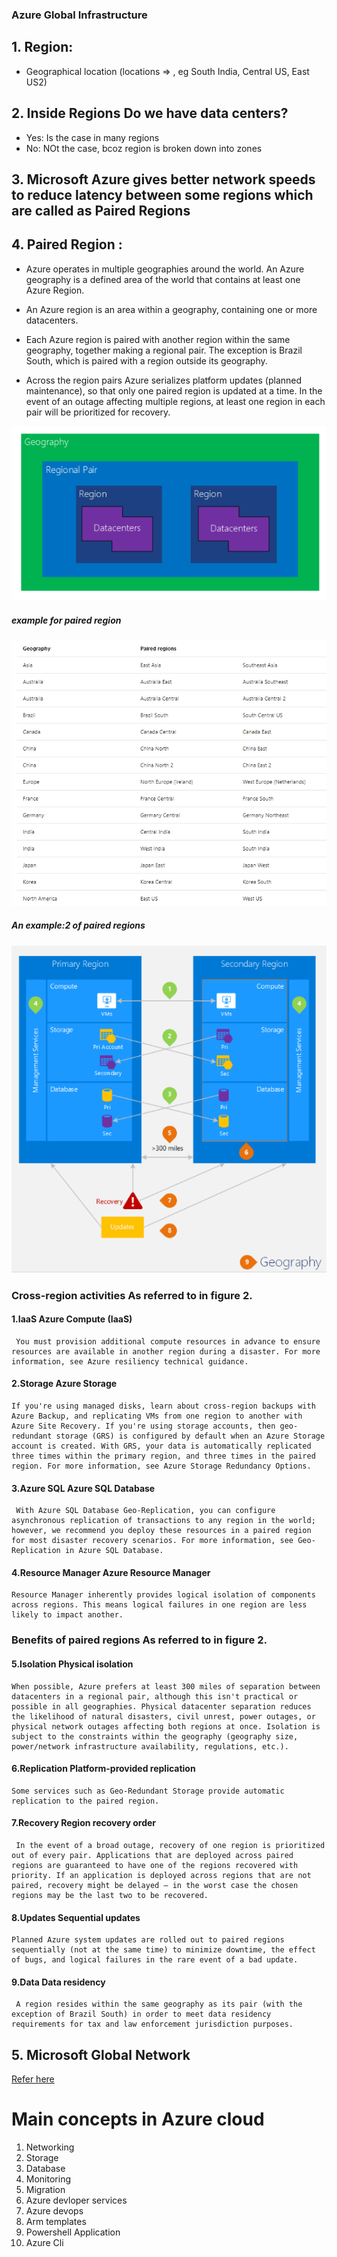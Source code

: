 ### Azure Global Infrastructure
## 1. Region: 

* Geographical location (locations => <direction> <Country> <number>, eg South India, Central US, East US2)

## 2. Inside Regions Do we have data centers?

* Yes: Is the case in many regions
* No: NOt the case, bcoz region is broken down into zones

## 3. Microsoft Azure gives better network speeds to reduce latency between some regions which are called as Paired Regions

## 4. Paired Region :
* Azure operates in multiple geographies around the world. An Azure geography is a defined area of the world that contains at least one Azure Region. 
* An Azure region is an area within a geography, containing one or more datacenters.

* Each Azure region is paired with another region within the same geography, together making a regional pair. The exception is Brazil South, which is paired with a region outside its geography. 
* Across the region pairs Azure serializes platform updates (planned maintenance), so that only one paired region is updated at a time. In the event of an outage affecting multiple regions, at least one region in each pair will be prioritized for recovery.

![preview](./images/regional.png)

##### example for paired region
![preview](./images/example1.png)
##### An example:2 of paired regions 
![preview](./images/ex2.png)


### Cross-region activities As referred to in figure 2.

#### 1.IaaS Azure Compute (IaaS) 
     You must provision additional compute resources in advance to ensure resources are available in another region during a disaster. For more information, see Azure resiliency technical guidance.

#### 2.Storage Azure Storage 
    If you're using managed disks, learn about cross-region backups with Azure Backup, and replicating VMs from one region to another with Azure Site Recovery. If you're using storage accounts, then geo-redundant storage (GRS) is configured by default when an Azure Storage account is created. With GRS, your data is automatically replicated three times within the primary region, and three times in the paired region. For more information, see Azure Storage Redundancy Options.

#### 3.Azure SQL Azure SQL Database 
     With Azure SQL Database Geo-Replication, you can configure asynchronous replication of transactions to any region in the world; however, we recommend you deploy these resources in a paired region for most disaster recovery scenarios. For more information, see Geo-Replication in Azure SQL Database.

#### 4.Resource Manager Azure Resource Manager 
    Resource Manager inherently provides logical isolation of components across regions. This means logical failures in one region are less likely to impact another.

### Benefits of paired regions As referred to in figure 2.

#### 5.Isolation Physical isolation  
    When possible, Azure prefers at least 300 miles of separation between datacenters in a regional pair, although this isn't practical or possible in all geographies. Physical datacenter separation reduces the likelihood of natural disasters, civil unrest, power outages, or physical network outages affecting both regions at once. Isolation is subject to the constraints within the geography (geography size, power/network infrastructure availability, regulations, etc.).

#### 6.Replication Platform-provided replication  
    Some services such as Geo-Redundant Storage provide automatic replication to the paired region.

#### 7.Recovery Region recovery order 
     In the event of a broad outage, recovery of one region is prioritized out of every pair. Applications that are deployed across paired regions are guaranteed to have one of the regions recovered with priority. If an application is deployed across regions that are not paired, recovery might be delayed – in the worst case the chosen regions may be the last two to be recovered.

#### 8.Updates Sequential updates 
    Planned Azure system updates are rolled out to paired regions sequentially (not at the same time) to minimize downtime, the effect of bugs, and logical failures in the rare event of a bad update.

#### 9.Data Data residency 
     A region resides within the same geography as its pair (with the exception of Brazil South) in order to meet data residency requirements for tax and law enforcement jurisdiction purposes.

## 5. Microsoft Global Network
[Refer here](https://azure.microsoft.com/en-in/global-infrastructure/global-network/)



# Main concepts in Azure cloud
1. Networking
2. Storage
3. Database
4. Monitoring
5. Migration
6. Azure devloper services
7. Azure devops
8. Arm templates
9. Powershell Application 
10. Azure Cli 

